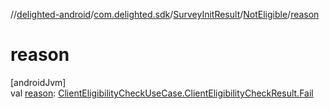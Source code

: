 //[delighted-android](../../../../index.md)/[com.delighted.sdk](../../index.md)/[SurveyInitResult](../index.md)/[NotEligible](index.md)/[reason](reason.md)

# reason

[androidJvm]\
val [reason](reason.md): [ClientEligibilityCheckUseCase.ClientEligibilityCheckResult.Fail](../../../com.delighted.sdk.interactor/-client-eligibility-check-use-case/-client-eligibility-check-result/-fail/index.md)
